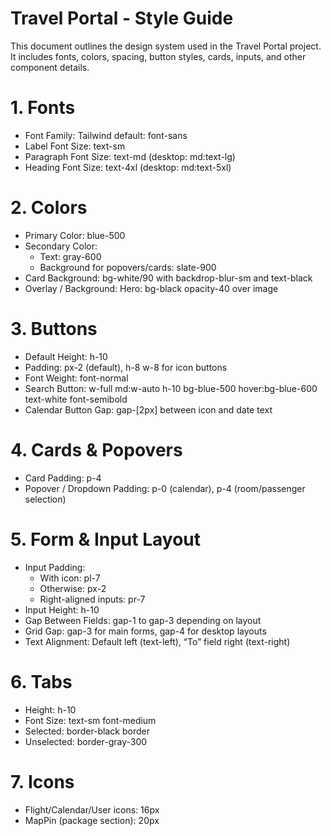 # Travel Portal - Style Guide

This document outlines the design system used in the Travel Portal project. It includes fonts, colors, spacing, button styles, cards, inputs, and other component details.


# 1. Fonts
- Font Family: Tailwind default: font-sans
- Label Font Size: text-sm
- Paragraph Font Size: text-md (desktop: md:text-lg)
- Heading Font Size: text-4xl (desktop: md:text-5xl)



# 2. Colors
- Primary Color: blue-500
- Secondary Color: 
  - Text: gray-600
  - Background for popovers/cards: slate-900
- Card Background: bg-white/90 with backdrop-blur-sm and text-black
- Overlay / Background: Hero: bg-black opacity-40 over image



# 3. Buttons
- Default Height: h-10
- Padding: px-2 (default), h-8 w-8 for icon buttons
- Font Weight: font-normal
- Search Button: w-full md:w-auto h-10 bg-blue-500 hover:bg-blue-600 text-white font-semibold
- Calendar Button Gap: gap-[2px] between icon and date text



# 4. Cards & Popovers
- Card Padding: p-4
- Popover / Dropdown Padding: p-0 (calendar), p-4 (room/passenger selection)


# 5. Form & Input Layout
- Input Padding: 
  - With icon: pl-7
  - Otherwise: px-2
  - Right-aligned inputs: pr-7
- Input Height: h-10
- Gap Between Fields: gap-1 to gap-3 depending on layout
- Grid Gap: gap-3 for main forms, gap-4 for desktop layouts
- Text Alignment: Default left (text-left), “To” field right (text-right)



# 6. Tabs
- Height: h-10
- Font Size: text-sm font-medium
- Selected: border-black border
- Unselected: border-gray-300



# 7. Icons
- Flight/Calendar/User icons: 16px
- MapPin (package section): 20px


